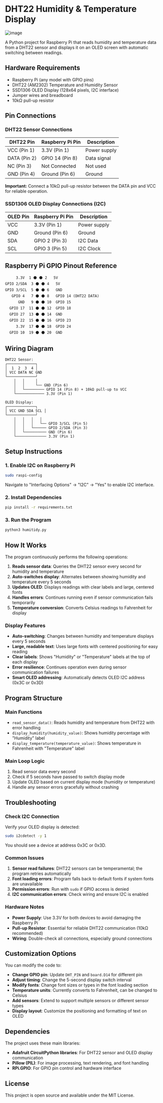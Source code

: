 # DHT22 Humidity & Temperature Display

![image](https://github.com/user-attachments/assets/a94d018c-af0d-4fb8-9019-62699a4227ec)

A Python project for Raspberry Pi that reads humidity and temperature data from a DHT22 sensor and displays it on an OLED screen with automatic switching between readings.

## Hardware Requirements

- Raspberry Pi (any model with GPIO pins)
- DHT22 (AM2302) Temperature and Humidity Sensor
- SSD1306 OLED Display (128x64 pixels, I2C interface)
- Jumper wires and breadboard
- 10kΩ pull-up resistor

## Pin Connections

### DHT22 Sensor Connections

| DHT22 Pin | Raspberry Pi Pin | Description |
|-----------|------------------|-------------|
| VCC (Pin 1) | 3.3V (Pin 1) | Power supply |
| DATA (Pin 2) | GPIO 14 (Pin 8) | Data signal |
| NC (Pin 3) | Not Connected | Not used |
| GND (Pin 4) | Ground (Pin 6) | Ground |

**Important:** Connect a 10kΩ pull-up resistor between the DATA pin and VCC for reliable operation.

### SSD1306 OLED Display Connections (I2C)

| OLED Pin | Raspberry Pi Pin | Description |
|----------|------------------|-------------|
| VCC | 3.3V (Pin 1) | Power supply |
| GND | Ground (Pin 6) | Ground |
| SDA | GPIO 2 (Pin 3) | I2C Data |
| SCL | GPIO 3 (Pin 5) | I2C Clock |

## Raspberry Pi GPIO Pinout Reference

```
     3.3V  1 ⚫ ⚫ 2   5V
GPIO 2/SDA  3 ⚫ ⚫ 4   5V
GPIO 3/SCL  5 ⚫ ⚫ 6   GND
   GPIO 4   7 ⚫ ⚫ 8   GPIO 14 (DHT22 DATA)
      GND   9 ⚫ ⚫ 10  GPIO 15
  GPIO 17  11 ⚫ ⚫ 12  GPIO 18
  GPIO 27  13 ⚫ ⚫ 14  GND
  GPIO 22  15 ⚫ ⚫ 16  GPIO 23
     3.3V  17 ⚫ ⚫ 18  GPIO 24
  GPIO 10  19 ⚫ ⚫ 20  GND
```

## Wiring Diagram

```
DHT22 Sensor:
┌─────────────┐
│  1  2  3  4 │
│ VCC DATA NC GND
└─────────────┘
    │   │     │
    │   │     └── GND (Pin 6)
    │   └───────── GPIO 14 (Pin 8) + 10kΩ pull-up to VCC
    └───────────── 3.3V (Pin 1)

OLED Display:
┌─────────────┐
│ VCC GND SDA SCL │
└─────────────┘
    │   │   │   │
    │   │   │   └── GPIO 3/SCL (Pin 5)
    │   │   └────── GPIO 2/SDA (Pin 3)
    │   └────────── GND (Pin 6)
    └────────────── 3.3V (Pin 1)
```

## Setup Instructions

### 1. Enable I2C on Raspberry Pi

```bash
sudo raspi-config
```

Navigate to "Interfacing Options" → "I2C" → "Yes" to enable I2C interface.

### 2. Install Dependencies

```bash
pip install -r requirements.txt
```

### 3. Run the Program

```bash
python3 humitidy.py
```

## How It Works

The program continuously performs the following operations:

1. **Reads sensor data**: Queries the DHT22 sensor every second for humidity and temperature
2. **Auto-switches display**: Alternates between showing humidity and temperature every 5 seconds
3. **Updates OLED**: Displays readings with clear labels and large, centered fonts
4. **Handles errors**: Continues running even if sensor communication fails temporarily
5. **Temperature conversion**: Converts Celsius readings to Fahrenheit for display

### Display Features

- **Auto-switching**: Changes between humidity and temperature displays every 5 seconds
- **Large, readable text**: Uses large fonts with centered positioning for easy reading
- **Clear labels**: Shows "Humidity" or "Temperature" labels at the top of each display
- **Error resilience**: Continues operation even during sensor communication failures
- **Smart OLED addressing**: Automatically detects OLED I2C address (0x3C or 0x3D)

## Program Structure

### Main Functions

- `read_sensor_data()`: Reads humidity and temperature from DHT22 with error handling
- `display_humidity(humidity_value)`: Shows humidity percentage with "Humidity" label
- `display_temperature(temperature_value)`: Shows temperature in Fahrenheit with "Temperature" label

### Main Loop Logic

1. Read sensor data every second
2. Check if 5 seconds have passed to switch display mode
3. Update OLED based on current display mode (humidity or temperature)
4. Handle any sensor errors gracefully without crashing

## Troubleshooting

### Check I2C Connection

Verify your OLED display is detected:

```bash
sudo i2cdetect -y 1
```

You should see a device at address 0x3C or 0x3D.

### Common Issues

1. **Sensor read failures**: DHT22 sensors can be temperamental; the program retries automatically
2. **Font loading errors**: Program falls back to default fonts if system fonts are unavailable
3. **Permission errors**: Run with `sudo` if GPIO access is denied
4. **I2C communication errors**: Check wiring and ensure I2C is enabled

### Hardware Notes

- **Power Supply**: Use 3.3V for both devices to avoid damaging the Raspberry Pi
- **Pull-up Resistor**: Essential for reliable DHT22 communication (10kΩ recommended)
- **Wiring**: Double-check all connections, especially ground connections

## Customization Options

You can modify the code to:

- **Change GPIO pin**: Update `DHT_PIN` and `board.D14` for different pin
- **Adjust timing**: Change the 5-second display switch interval
- **Modify fonts**: Change font sizes or types in the font loading section
- **Temperature units**: Currently converts to Fahrenheit, can be changed to Celsius
- **Add sensors**: Extend to support multiple sensors or different sensor types
- **Display layout**: Customize the positioning and formatting of text on OLED

## Dependencies

The project uses these main libraries:

- **Adafruit CircuitPython libraries**: For DHT22 sensor and OLED display communication
- **Pillow (PIL)**: For image processing, text rendering, and font handling
- **RPi.GPIO**: For GPIO pin control and hardware interface

## License

This project is open source and available under the MIT License.
